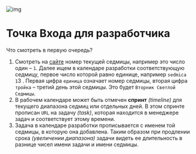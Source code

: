 <!-- evngl_92.
 С каждого хватит дня своей заботы, завтрашний день сам будет заботится о своем. -->
 <!-- http://localhost:9527/currentday/APRAKOS/9/2.html#2 -->
![img](https://2.bp.blogspot.com/-adiAk1fYThI/XfurLogWmAI/AAAAAAAAEuE/31wTTMAXuF8txWEjGBLXoNGZKAZerF-mQCK4BGAYYCw/s640/FullSizeRender-745973.jpg)

# Точка Входа для разработчика

Что смотреть в первую очередь?

1. Смотреть на [сайте](https://aprakos.ru/currentday/APRAKOS/stvol.html) номер текущей седмицы, например это число один – `1`. Далее ищем в календаре разработки соответствующую седмицу, первое число которой равно единице, например `sedmica 1`3 . Первая цифра `единица` означает номер седмицы, вторая цифра `тройка` – третий день этой седмицы. Это будет `Вторник Светлой Седмицы`.
1. В рабочем календаре может быть отмечен **спринт** *(timeline)* для текущего диапазона седмиц или отдельных дней. В этом спринте прописан `URL` на задачу *(task)*, которая находится в менеджере задач и соответствует этому времени.
1. Задача в календаре разработки прописывается с именем той седмицы, в которую она добавлена. Таким образом при продлении срока *(увеличении диапазона)* задачи видеть ее длительность в разнице чисел имени задачи и имени седмицы.
